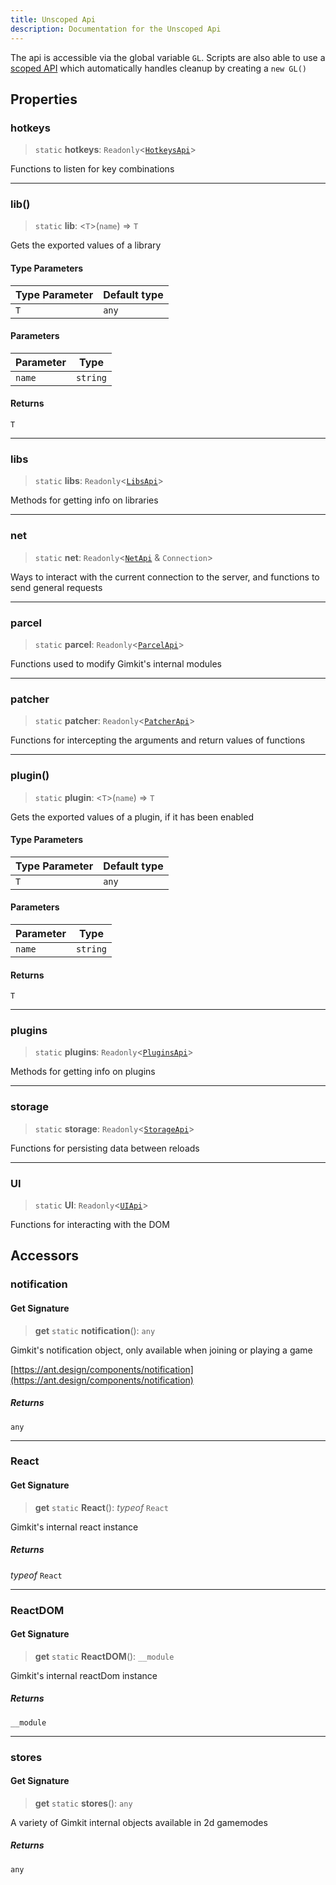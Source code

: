 ```yaml
---
title: Unscoped Api
description: Documentation for the Unscoped Api
---
```

The api is accessible via the global variable `GL`. Scripts are also able to use a [scoped API](./scopedapi) which automatically handles cleanup by creating a `new GL()`
## Properties



### hotkeys

> `static` **hotkeys**: `Readonly`\<[`HotkeysApi`](/Gimloader/api/hotkeys)\>

Functions to listen for key combinations

***

### lib()

> `static` **lib**: \<`T`\>(`name`) => `T`

Gets the exported values of a library

#### Type Parameters

| Type Parameter | Default type |
| ------ | ------ |
| `T` | `any` |

#### Parameters

| Parameter | Type |
| ------ | ------ |
| `name` | `string` |

#### Returns

`T`

***

### libs

> `static` **libs**: `Readonly`\<[`LibsApi`](/Gimloader/api/libs)\>

Methods for getting info on libraries

***

### net

> `static` **net**: `Readonly`\<[`NetApi`](/Gimloader/api/net) & `Connection`\>

Ways to interact with the current connection to the server,
and functions to send general requests

***

### parcel

> `static` **parcel**: `Readonly`\<[`ParcelApi`](/Gimloader/api/parcel)\>

Functions used to modify Gimkit's internal modules

***

### patcher

> `static` **patcher**: `Readonly`\<[`PatcherApi`](/Gimloader/api/patcher)\>

Functions for intercepting the arguments and return values of functions

***

### plugin()

> `static` **plugin**: \<`T`\>(`name`) => `T`

Gets the exported values of a plugin, if it has been enabled

#### Type Parameters

| Type Parameter | Default type |
| ------ | ------ |
| `T` | `any` |

#### Parameters

| Parameter | Type |
| ------ | ------ |
| `name` | `string` |

#### Returns

`T`

***

### plugins

> `static` **plugins**: `Readonly`\<[`PluginsApi`](/Gimloader/api/plugins)\>

Methods for getting info on plugins

***

### storage

> `static` **storage**: `Readonly`\<[`StorageApi`](/Gimloader/api/storage)\>

Functions for persisting data between reloads

***

### UI

> `static` **UI**: `Readonly`\<[`UIApi`](/Gimloader/api/ui)\>

Functions for interacting with the DOM

## Accessors



### notification

#### Get Signature

> **get** `static` **notification**(): `any`

Gimkit's notification object, only available when joining or playing a game

[https://ant.design/components/notification](https://ant.design/components/notification)

##### Returns

`any`

***

### React

#### Get Signature

> **get** `static` **React**(): *typeof* `React`

Gimkit's internal react instance

##### Returns

*typeof* `React`

***

### ReactDOM

#### Get Signature

> **get** `static` **ReactDOM**(): `__module`

Gimkit's internal reactDom instance

##### Returns

`__module`

***

### stores

#### Get Signature

> **get** `static` **stores**(): `any`

A variety of Gimkit internal objects available in 2d gamemodes

##### Returns

`any`
